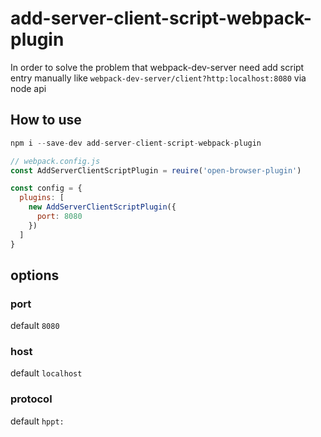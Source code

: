 # add-server-client-script-webpack-plugin
In order to solve the problem that webpack-dev-server need add script entry manually like `webpack-dev-server/client?http:localhost:8080` via node api


## How to use

```js
npm i --save-dev add-server-client-script-webpack-plugin
```

```js
// webpack.config.js
const AddServerClientScriptPlugin = reuire('open-browser-plugin')

const config = {
  plugins: [
    new AddServerClientScriptPlugin({
      port: 8080
    })
  ]
}
```


## options
### port

default `8080`

### host

default `localhost`

### protocol

default `hppt:`

